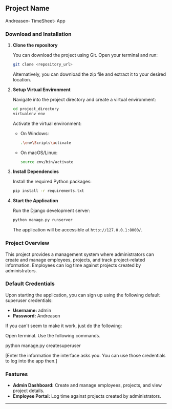 

## Project Name

Andreasen‐ TimeSheet‐ App

### Download and Installation

1. **Clone the repository**

   You can download the project using Git. Open your terminal and run:

   ```bash
   git clone <repository_url>
   ```

   Alternatively, you can download the zip file and extract it to your desired location.

2. **Setup Virtual Environment**

   Navigate into the project directory and create a virtual environment:

   ```bash
   cd project_directory
   virtualenv env
   ```

   Activate the virtual environment:

   - On Windows:

     ```bash
     .\env\Scripts\activate
     ```

   - On macOS/Linux:

     ```bash
     source env/bin/activate
     ```

3. **Install Dependencies**

   Install the required Python packages:

   ```bash
   pip install -r requirements.txt
   ```

4. **Start the Application**

   Run the Django development server:

   ```bash
   python manage.py runserver
   ```

   The application will be accessible at `http://127.0.0.1:8000/`.

### Project Overview

This project provides a management system where administrators can create and manage employees, projects, and track project-related information. Employees can log time against projects created by administrators.

### Default Credentials

Upon starting the application, you can sign up using the following default superuser credentials:

- **Username:** admin
- **Password:** Andreasen

If you can't seem to make it work, just do the following:

Open terminal. Use the following commands.

python manage.py createsuperuser

[Enter the information the interface asks you. You can use those credentials to log into the app then.]

### Features

- **Admin Dashboard:** Create and manage employees, projects, and view project details.
- **Employee Portal:** Log time against projects created by administrators.

---